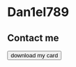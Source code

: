 # Dan1el789

## Contact me
<script src="https://dan1el789.github.io/vcard/vcard.js"></script>
<div>
<button onclick=downloadMyVCard()>download my card</button>
</div>

